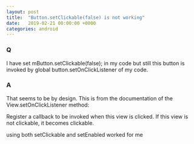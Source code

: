 ```yaml
---
layout: post
title:  "Button.setClickable(false) is not working"
date:   2019-02-21 00:00:00 +0000
categories: android
---
```


### Q
I have set mButton.setClickable(false); in my code but still this button is invoked by global button.setOnClickListener of my code.


### A
That seems to be by design. This is from the documentation of the View.setOnClickListener method:

Register a callback to be invoked when this view is clicked. If this view is not clickable, it becomes clickable.

using both setClickable and setEnabled worked for me

